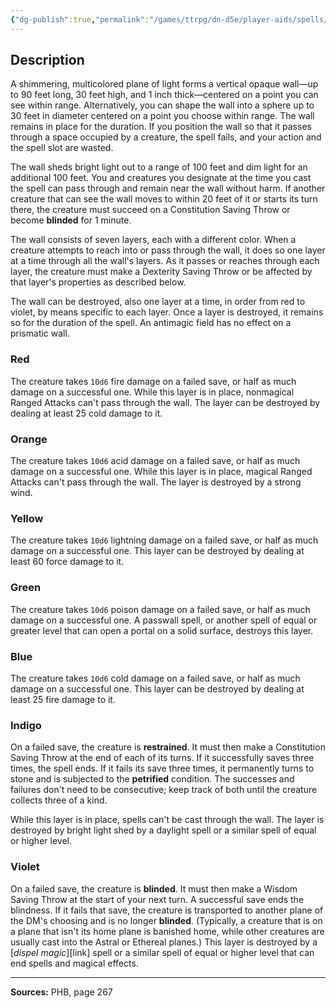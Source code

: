 ```yaml
---
{"dg-publish":true,"permalink":"/games/ttrpg/dn-d5e/player-aids/spells/level-9/prismatic-wall/","tags":["TTRPG/DND/5e","verbal","somatic","Spell"],"noteIcon":""}
---
```



## Description
A shimmering, multicolored plane of light forms a vertical opaque wall—up to 90 feet long, 30 feet high, and 1 inch thick—centered on a point you can see within range.
Alternatively, you can shape the wall into a sphere up to 30 feet in diameter centered on a point you choose within range.
The wall remains in place for the duration.
If you position the wall so that it passes through a space occupied by a creature, the spell fails, and your action and the spell slot are wasted.

The wall sheds bright light out to a range of 100 feet and dim light for an additional 100 feet.
You and creatures you designate at the time you cast the spell can pass through and remain near the wall without harm.
If another creature that can see the wall moves to within 20 feet of it or starts its turn there, the creature must succeed on a Constitution Saving Throw or become **blinded** for 1 minute.

The wall consists of seven layers, each with a different color.
When a creature attempts to reach into or pass through the wall, it does so one layer at a time through all the wall's layers.
As it passes or reaches through each layer, the creature must make a Dexterity Saving Throw or be affected by that layer's properties as described below.

The wall can be destroyed, also one layer at a time, in order from red to violet, by means specific to each layer.
Once a layer is destroyed, it remains so for the duration of the spell.
An antimagic field has no effect on a prismatic wall.

### Red
The creature takes `10d6` fire damage on a failed save, or half as much damage on a successful one.
While this layer is in place, nonmagical Ranged Attacks can't pass through the wall.
The layer can be destroyed by dealing at least 25 cold damage to it.

### Orange
The creature takes `10d6` acid damage on a failed save, or half as much damage on a successful one.
While this layer is in place, magical Ranged Attacks can't pass through the wall.
The layer is destroyed by a strong wind.

### Yellow
The creature takes `10d6` lightning damage on a failed save, or half as much damage on a successful one.
This layer can be destroyed by dealing at least 60 force damage to it.

### Green
The creature takes `10d6` poison damage on a failed save, or half as much damage on a successful one.
A passwall spell, or another spell of equal or greater level that can open a portal on a solid surface, destroys this layer.

### Blue
The creature takes `10d6` cold damage on a failed save, or half as much damage on a successful one.
This layer can be destroyed by dealing at least 25 fire damage to it.

### Indigo
On a failed save, the creature is **restrained**.
It must then make a Constitution Saving Throw at the end of each of its turns.
If it successfully saves three times, the spell ends.
If it fails its save three times, it permanently turns to stone and is subjected to the **petrified** condition.
The successes and failures don't need to be consecutive; keep track of both until the creature collects three of a kind.

While this layer is in place, spells can't be cast through the wall.
The layer is destroyed by bright light shed by a daylight spell or a similar spell of equal or higher level.

### Violet
On a failed save, the creature is **blinded**.
It must then make a Wisdom Saving Throw at the start of your next turn.
A successful save ends the blindness.
If it fails that save, the creature is transported to another plane of the DM's choosing and is no longer **blinded**.
(Typically, a creature that is on a plane that isn't its home plane is banished home, while other creatures are usually cast into the Astral or Ethereal planes.)
This layer is destroyed by a [*dispel magic*][link] spell or a similar spell of equal or higher level that can end spells and magical effects.

---

**Sources:** PHB, page 267
